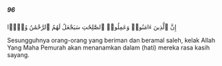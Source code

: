 ##### 96

<span class="ayah">إِنَّ ٱلَّذِينَ ءَامَنُوا۟ وَعَمِلُوا۟ ٱلصَّٰلِحَٰتِ سَيَجْعَلُ لَهُمُ ٱلرَّحْمَٰنُ وُدًّۭا</span>

<span class="ayah_translation">Sesungguhnya orang-orang yang beriman dan beramal saleh, kelak Allah Yang Maha Pemurah akan menanamkan dalam (hati) mereka rasa kasih sayang.</span>
